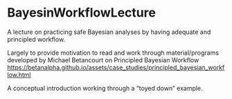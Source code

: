 # BayesinWorkflowLecture
A lecture on practicing safe Bayesian analyses by having adequate and principled workflow.

Largely to provide motivation to read and work through material/programs developed by Michael Betancourt on Principled Bayesian Workflow  https://betanalpha.github.io/assets/case_studies/principled_bayesian_workflow.html

A conceptual introduction working through a “toyed down” example.
